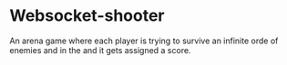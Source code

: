# Websocket-shooter

An arena game where each player is trying to survive an infinite orde of enemies and in the and it gets assigned a score.
